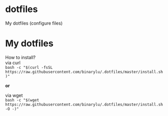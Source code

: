 # dotfiles
My dotfiles (configure files)

# My dotfiles

How to install?  
via curl  
`bash -c "$(curl -fsSL https://raw.githubusercontent.com/binarylu/.dotfiles/master/install.sh)"`

**or**

via wget  
`bash -c "$(wget https://raw.githubusercontent.com/binarylu/.dotfiles/master/install.sh -O -)"`
